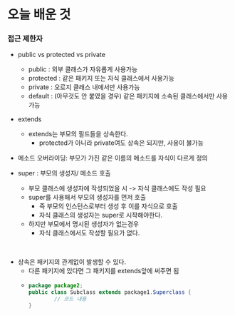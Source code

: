오늘 배운 것
==

### 접근 제한자
* public vs protected vs private
  * public : 외부 클래스가 자유롭게 사용가능
  * protected : 같은 패키지 또는 자식 클래스에서 사용가능
  * private : 오로지 클래스 내에서만 사용가능
  * default : (아무것도 안 붙였을 경우) 같은 패키지에 소속된 클래스에서만 사용가능  
  
  
* extends
  * extends는 부모의 필드들을 상속한다.
    * protected가 아니라 private여도 상속은 되지만, 사용이 불가능
* 메소드 오버라이딩: 부모가 가진 같은 이름의 메소드를 자식이 다르게 정의  


* super : 부모의 생성자/ 메소드 호출
  * 부모 클래스에 생성자에 작성되었을 시 -> 자식 클래스에도 작성 필요
  * super를 사용해서 부모의 생성자를 먼저 호출
    * 즉 부모의 인스턴스로부터 생성 후 이를 자식으로 호출
    * 자식 클래스의 생성자는 super로 시작해야한다.
  * 하지만 부모에서 명시된 생성자가 없는경우
    * 자식 클래스에서도 작성할 필요가 없다.  

<br/>

* 상속은 패키지의 관계없이 발생할 수 있다.
  * 다른 패키지에 있다면 그 패키지를 extends앞에 써주면 됨  
  * ```java
    package package2;
    public class Subclass extends package1.Superclass {
            // 코드 내용    
    } 
    ```